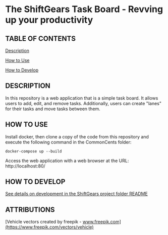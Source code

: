 # The ShiftGears Task Board - Revving up your productivity

## TABLE OF CONTENTS
[Description](#description)

[How to Use](#how-to-use)

[How to Develop](#how-to-develop)

## DESCRIPTION
In this repository is a web application that is a simple task board. It allows users to add, edit, and remove tasks. Additionally, users can create "lanes" for their tasks and move tasks between them.

## HOW TO USE

Install docker, then clone a copy of the code from this repository and execute the following command in the CommonCents folder:

	docker-compose up --build

Access the web application with a web browser at the URL: http://localhost:80/

## HOW TO DEVELOP

[See details on development in the ShiftGears project folder README](shift-gears/README.md)

## ATTRIBUTIONS

[Vehicle vectors created by freepik - www.freepik.com](https://www.freepik.com/vectors/vehicle)